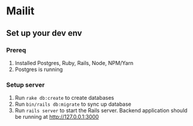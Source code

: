 # Mailit

## Set up your dev env
### Prereq
1. Installed Postgres, Ruby, Rails, Node, NPM/Yarn
2. Postgres is running
   
### Setup server
1. Run `rake db:create` to create databases
2. Run `bin/rails db:migrate` to sync up database
3. Run `rails server` to start the Rails server. Backend application should be running at http://127.0.0.1:3000

